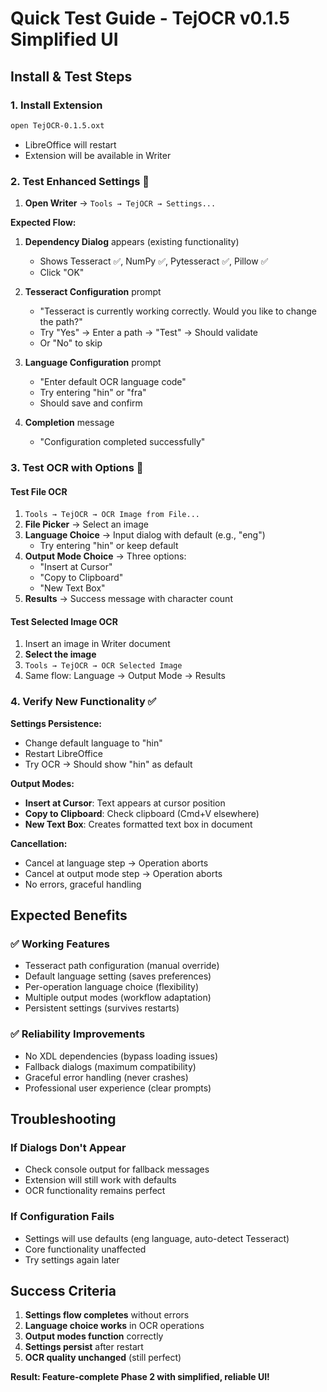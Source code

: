 # Quick Test Guide - TejOCR v0.1.5 Simplified UI

## Install & Test Steps

### 1. Install Extension
```bash
open TejOCR-0.1.5.oxt
```
- LibreOffice will restart
- Extension will be available in Writer

### 2. Test Enhanced Settings 🔧
1. **Open Writer** → `Tools → TejOCR → Settings...`

**Expected Flow:**
1. **Dependency Dialog** appears (existing functionality)
   - Shows Tesseract ✅, NumPy ✅, Pytesseract ✅, Pillow ✅
   - Click "OK"

2. **Tesseract Configuration** prompt
   - "Tesseract is currently working correctly. Would you like to change the path?"
   - Try "Yes" → Enter a path → "Test" → Should validate
   - Or "No" to skip

3. **Language Configuration** prompt  
   - "Enter default OCR language code"
   - Try entering "hin" or "fra"
   - Should save and confirm

4. **Completion** message
   - "Configuration completed successfully"

### 3. Test OCR with Options 🎯

#### **Test File OCR**
1. `Tools → TejOCR → OCR Image from File...`
2. **File Picker** → Select an image
3. **Language Choice** → Input dialog with default (e.g., "eng")
   - Try entering "hin" or keep default
4. **Output Mode Choice** → Three options:
   - "Insert at Cursor"
   - "Copy to Clipboard" 
   - "New Text Box"
5. **Results** → Success message with character count

#### **Test Selected Image OCR**  
1. Insert an image in Writer document
2. **Select the image**
3. `Tools → TejOCR → OCR Selected Image`
4. Same flow: Language → Output Mode → Results

### 4. Verify New Functionality ✅

**Settings Persistence:**
- Change default language to "hin"
- Restart LibreOffice
- Try OCR → Should show "hin" as default

**Output Modes:**
- **Insert at Cursor**: Text appears at cursor position
- **Copy to Clipboard**: Check clipboard (Cmd+V elsewhere)
- **New Text Box**: Creates formatted text box in document

**Cancellation:**
- Cancel at language step → Operation aborts
- Cancel at output mode step → Operation aborts
- No errors, graceful handling

## Expected Benefits

### ✅ **Working Features**
- Tesseract path configuration (manual override)
- Default language setting (saves preferences)
- Per-operation language choice (flexibility)
- Multiple output modes (workflow adaptation)
- Persistent settings (survives restarts)

### ✅ **Reliability Improvements**  
- No XDL dependencies (bypass loading issues)
- Fallback dialogs (maximum compatibility)
- Graceful error handling (never crashes)
- Professional user experience (clear prompts)

## Troubleshooting

### **If Dialogs Don't Appear**
- Check console output for fallback messages
- Extension will still work with defaults
- OCR functionality remains perfect

### **If Configuration Fails**
- Settings will use defaults (eng language, auto-detect Tesseract)
- Core functionality unaffected
- Try settings again later

## Success Criteria

1. **Settings flow completes** without errors
2. **Language choice works** in OCR operations  
3. **Output modes function** correctly
4. **Settings persist** after restart
5. **OCR quality unchanged** (still perfect)

**Result: Feature-complete Phase 2 with simplified, reliable UI!** 